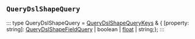 ## `QueryDslShapeQuery`
:::
type QueryDslShapeQuery = [QueryDslShapeQueryKeys](./QueryDslShapeQueryKeys.md) & { [property: string]: [QueryDslShapeFieldQuery](./QueryDslShapeFieldQuery.md) | boolean | [float](./float.md) | string;};
:::
